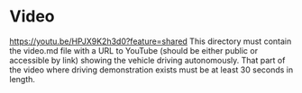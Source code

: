 Video
====
https://youtu.be/HPJX9K2h3d0?feature=shared
This directory must contain the video.md file with a URL to YouTube (should be either public or accessible by link) showing the vehicle driving autonomously.
That part of the video where driving demonstration exists must be at least 30 seconds in length.
